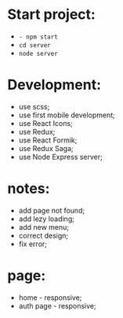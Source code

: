 # Start project:
- `- npm start`
 - `cd server`
 - `node server`

# Development:

- use scss;
- use first mobile development;
- use React Icons;
- use Redux;
- use React Formik;
- use Redux Saga;
- use Node Express server;


# notes:
- add page not found;
- add lezy loading;
- add new menu;
- correct design;
- fix error;

# page:
- home - responsive;
- auth page - responsive;

